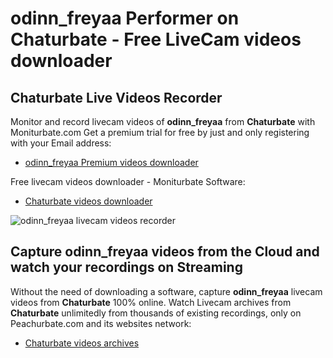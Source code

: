 # odinn_freyaa Performer on Chaturbate - Free LiveCam videos downloader

## Chaturbate Live Videos Recorder

Monitor and record livecam videos of **odinn_freyaa** from **Chaturbate** with Moniturbate.com
Get a premium trial for free by just and only registering with your Email address:
* [odinn_freyaa Premium videos downloader](https://moniturbate.com/request-demo-licence-key.html)

Free livecam videos downloader - Moniturbate Software:
* [Chaturbate videos downloader](https://moniturbate.com/moniturbate-download-software.html)

![odinn_freyaa livecam videos recorder](https://peachurnet.com/templates/moniturbate-software.png)


## Capture odinn_freyaa videos from the Cloud and watch your recordings on Streaming

Without the need of downloading a software, capture **odinn_freyaa** livecam videos from **Chaturbate** 100% online.
Watch Livecam archives from **Chaturbate** unlimitedly from thousands of existing recordings, only on Peachurbate.com and its websites network:
* [Chaturbate videos archives](https://peachurnet.com/)